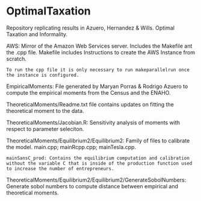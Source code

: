 # OptimalTaxation


Repository replicating results in Azuero, Hernandez & Wills. Optimal Taxation and Informality. 


AWS: Mirror of the Amazon Web Services server. Includes the Makefile ant the .cpp file. Makefile includes
     Instructions to create the AWS Instance from scratch. 

    To run the cpp file it is only necessary to run makeparallelrun once the instance is configured. 

EmpiricalMoments: File generated by Maryan Porras & Rodrigo Azuero to compute the empirical moments from the Census and the ENAHO. 

TheoreticalMoments/Readme.txt file contains updates on fitting the theoretical moment to the data. 

TheoreticalMoments/Jacobian.R: Sensitivity analysis of moments with respect to parameter seleciton. 

TheoreticalMoments/Equilibrium2/Equilibrium2: Family of files to calibrate the model. main.cpp; mainRcpp.cpp; mainTesla.cpp. 
    

    mainSansC_prod: Contains the equilibrium computation and calibration without the variable C that is inside of the production function used to increase the number of entrepreneurs. 

TheoreticalMoments/Equilibrium2/Equilibrium2/GenerateSobolNumbers: Generate sobol numbers to compute distance between empirical and theoretical moments. 